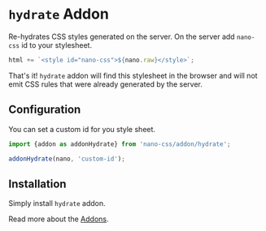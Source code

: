 # `hydrate` Addon

Re-hydrates CSS styles generated on the server. On the server add `nano-css` id to your stylesheet.

```js
html += `<style id="nano-css">${nano.raw}</style>`;
```

That's it! `hydrate` addon will find this stylesheet in the browser and will not emit CSS
rules that were already generated by the server.


## Configuration

You can set a custom id for you style sheet.

```js
import {addon as addonHydrate} from 'nano-css/addon/hydrate';

addonHydrate(nano, 'custom-id');
```


## Installation

Simply install `hydrate` addon.

Read more about the [Addons](./Addons.md).
